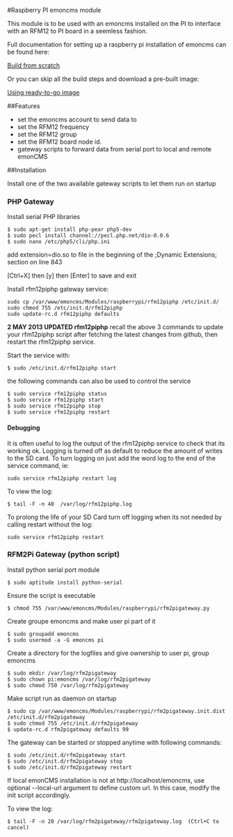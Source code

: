 #Raspberry PI emoncms module

This module is to be used with an emoncms installed on the PI to interface with an RFM12 to PI board in a seemless fashion.

Full documentation for setting up a raspberry pi installation of emoncms can be found here:

[Build from scratch](http://emoncms.org/site/docs/raspberrypibuild)

Or you can skip all the build steps and download a pre-built image:

[Using ready-to-go image](http://emoncms.org/site/docs/raspberrypiimage)

##Features
- set the emoncms account to send data to
- set the RFM12 frequency
- set the RFM12 group
- set the RFM12 board node id.
- gateway scripts to forward data from serial port to local and remote emonCMS

##Installation

Install one of the two available gateway scripts to let them run on startup

### PHP Gateway

Install serial PHP libraries

    $ sudo apt-get install php-pear php5-dev
    $ sudo pecl install channel://pecl.php.net/dio-0.0.6
    $ sudo nano /etc/php5/cli/php.ini

add extension=dio.so to file in the beginning of the ;Dynamic Extensions; section on line 843 

[Ctrl+X] then [y] then [Enter] to save and exit

Install rfm12piphp gateway service:

    sudo cp /var/www/emoncms/Modules/raspberrypi/rfm12piphp /etc/init.d/
    sudo chmod 755 /etc/init.d/rfm12piphp
    sudo update-rc.d rfm12piphp defaults

**2 MAY 2013 UPDATED rfm12piphp** recall the above 3 commands to update your rfm12piphp script after fetching the latest changes from github, then restart the rfm12piphp service.

Start the service with:

    $ sudo /etc/init.d/rfm12piphp start
    
the following commands can also be used to control the service

    $ sudo service rfm12piphp status
    $ sudo service rfm12piphp start
    $ sudo service rfm12piphp stop
    $ sudo service rfm12piphp restart

#### Debugging

It is often useful to log the output of the rfm12piphp service to check that its working ok. Logging is turned off as default to reduce the amount of writes to the SD card. To turn logging on just add the word log to the end of the service command, ie:

    sudo service rfm12piphp restart log

To view the log:
    
    $ tail -F -n 40  /var/log/rfm12piphp.log

To prolong the life of your SD Card turn off logging when its not needed by calling restart without the log:

    sudo service rfm12piphp restart

### RFM2Pi Gateway (python script)

  Install python serial port module

    $ sudo aptitude install python-serial
  
  Ensure the script is executable

    $ chmod 755 /var/www/emoncms/Modules/raspberrypi/rfm2pigateway.py
  
  Create groupe emoncms and make user pi part of it

    $ sudo groupadd emoncms
    $ sudo usermod -a -G emoncms pi

  Create a directory for the logfiles and give ownership to user pi, group emoncms

    $ sudo mkdir /var/log/rfm2pigateway
    $ sudo chown pi:emoncms /var/log/rfm2pigateway
    $ sudo chmod 750 /var/log/rfm2pigateway

  Make script run as daemon on startup

    $ sudo cp /var/www/emoncms/Modules/raspberrypi/rfm2pigateway.init.dist /etc/init.d/rfm2pigateway
    $ sudo chmod 755 /etc/init.d/rfm2pigateway
    $ update-rc.d rfm2pigateway defaults 99

  The gateway can be started or stopped anytime with following commands:
  
    $ sudo /etc/init.d/rfm2pigateway start
    $ sudo /etc/init.d/rfm2pigateway stop
    $ sudo /etc/init.d/rfm2pigateway restart
    
  If local emonCMS installation is not at http://localhost/emoncms, use
  optional --local-url argument to define custom url. In this case, modify the
  init script accordingly.
  
  To view the log:
    
    $ tail -F -n 20 /var/log/rfm2pigateway/rfm2pigateway.log  (Ctrl+C to cancel)
    

